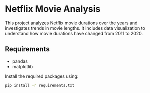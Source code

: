 # Netflix Movie Analysis

This project analyzes Netflix movie durations over the years and investigates trends in movie lengths. It includes data visualization to understand how movie durations have changed from 2011 to 2020.

## Requirements

- pandas
- matplotlib

Install the required packages using:
```sh
pip install -r requirements.txt
